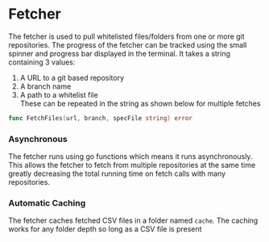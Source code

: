 # Fetcher

The fetcher is used to pull whitelisted files/folders from one or more git repositories. The progress of the fetcher can be tracked using the small spinner and progress bar displayed in the terminal. It takes a string containing 3 values:  
1. A URL to a git based repository
2. A branch name
3. A path to a whitelist file  
These can be repeated in the string as shown below for multiple fetches
```go
func FetchFiles(url, branch, specFile string) error 
```

### Asynchronous
The fetcher runs using go functions which means it runs asynchronously. This allows the fetcher to fetch from multiple repositories at the same time greatly decreasing the total running time on fetch calls with many repositories.

### Automatic Caching
The fetcher caches fetched CSV files in a folder named `cache`. The caching works for any folder depth so long as a CSV file is present